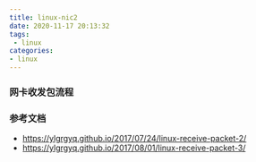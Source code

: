 ```yaml
---
title: linux-nic2
date: 2020-11-17 20:13:32
tags:
 - linux
categories:
- linux
---
```


### 网卡收发包流程

### 参考文档

- https://ylgrgyq.github.io/2017/07/24/linux-receive-packet-2/
- https://ylgrgyq.github.io/2017/08/01/linux-receive-packet-3/

